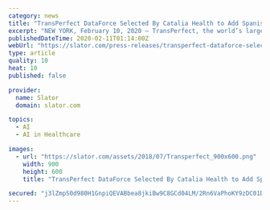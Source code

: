```yaml
---
category: news
title: "TransPerfect DataForce Selected By Catalia Health to Add Spanish-Language Capabilities to Its Personal Healthcare Companion, Mabu"
excerpt: "NEW YORK, February 10, 2020 – TransPerfect, the world’s largest provider of language and technology solutions for global business, today announced that Catalia Health has selected TransPerfect DataForce to expand the language capabilities of Mabu, Catalia Health’s robotic wellness coach powered by artificial intelligence. Catalia Health ..."
publishedDateTime: 2020-02-11T01:14:00Z
webUrl: "https://slator.com/press-releases/transperfect-dataforce-selected-by-catalia-health-to-add-spanish-language-capabilities-to-its-personal-healthcare-companion-mabu/"
type: article
quality: 10
heat: 10
published: false

provider:
  name: Slator
  domain: slator.com

topics:
  - AI
  - AI in Healthcare

images:
  - url: "https://slator.com/assets/2018/07/Transperfect_900x600.png"
    width: 900
    height: 600
    title: "TransPerfect DataForce Selected By Catalia Health to Add Spanish-Language Capabilities to Its Personal Healthcare Companion, Mabu"

secured: "j3lZmpS0d980H1GnpiQEVABbea8jkiBw9C8GCd04LM/2Rn6VaPhoKY9zDC01Doq8yhGHmmEMPHW/yqxpd1Db5Mv9bDWGJEEzKvTJhswezp0/wLDgXGAvWi0fno7KbQBYsdXpEVUKWATHNeQMT5hAsGZRQXeaLRJHA1F3Y7Od2N4etAWVUWKbpvu8RquF4I3ZmSOTERV4njBCWHvuNtkITs5KvIK0LBPq6QCyR4eZ2/RmQ4/COL/RN/HCGWocAgWqxt8DSAiAKkF8TYgTeBb6Ad+gKe3kDqSlcjLv7sI1hJKSFvon0jB86gOky9SsjzJssuLxyQRgTO0yFkxk8erDh7dVgMfmhDH/NVKuw/uA5VV/UsJ0JYXJj5yAm058mjWgCHZ4RggpcdQNfqEo9CWYnXCuGEghKY+h189w9u2rBhCyfI4IcA/gmO7MVfhUyESdDs83dCZHCAaavuMxAwHI/MFKAhPzlZ/I9kV1DqnOKxo=;QtFZxrpMKw+ZkA+doI2XGw=="
---
```


